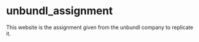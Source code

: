 # unbundl_assignment
This website is the assignment given from the unbundl company to replicate it.
